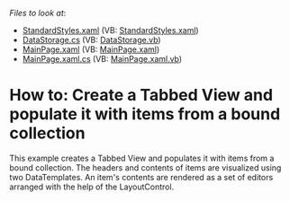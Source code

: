 <!-- default file list -->
*Files to look at*:

* [StandardStyles.xaml](./CS/TabbedViewSample/Common/StandardStyles.xaml) (VB: [StandardStyles.xaml](./VB/TabbedViewSample/Common/StandardStyles.xaml))
* [DataStorage.cs](./CS/TabbedViewSample/Data/DataStorage.cs) (VB: [DataStorage.vb](./VB/TabbedViewSample/Data/DataStorage.vb))
* [MainPage.xaml](./CS/TabbedViewSample/MainPage.xaml) (VB: [MainPage.xaml](./VB/TabbedViewSample/MainPage.xaml))
* [MainPage.xaml.cs](./CS/TabbedViewSample/MainPage.xaml.cs) (VB: [MainPage.xaml.vb](./VB/TabbedViewSample/MainPage.xaml.vb))
<!-- default file list end -->
# How to: Create a Tabbed View and populate it with items from a bound collection


<p>This example creates a Tabbed View and populates it with items from a bound collection. The headers and contents of items are visualized using two DataTemplates. An item's contents are rendered as a set of editors arranged with the help of the LayoutControl.</p>

<br/>


